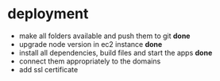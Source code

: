 # deployment

- make all folders available and push them to git __done__
- upgrade node version in ec2 instance __done__
- install all dependencies, build files and start the apps __done__
- connect them appropriately to the domains
- add ssl certificate